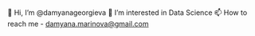  👋 Hi, I’m @damyanageorgieva
 👀 I’m interested in Data Science
 📫 How to reach me - damyana.marinova@gmail.com
